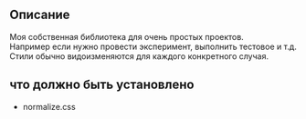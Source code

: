 ## Описание
Моя собственная библиотека для очень простых проектов.  
Например если нужно провести эксперимент, выполнить тестовое и т.д.  
Стили обычно видоизменяются для каждого конкретного случая.  

## что должно быть установлено
- normalize.css
